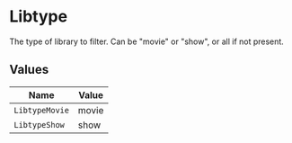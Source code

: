 # Libtype

The type of library to filter. Can be "movie" or "show", or all if not present.



## Values

| Name           | Value          |
| -------------- | -------------- |
| `LibtypeMovie` | movie          |
| `LibtypeShow`  | show           |